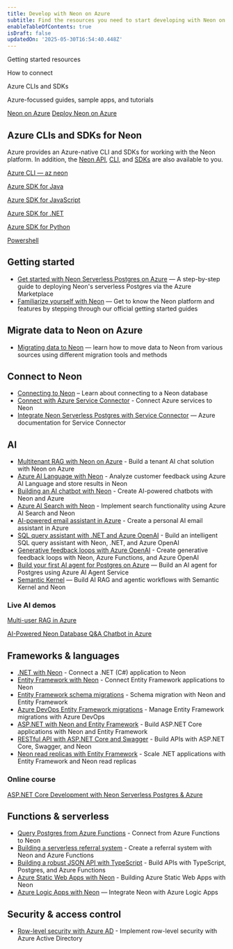 ```yaml
---
title: Develop with Neon on Azure
subtitle: Find the resources you need to start developing with Neon on Azure
enableTableOfContents: true
isDraft: false
updatedOn: '2025-05-30T16:54:40.448Z'
---
```


<InfoBlock>

<DocsList title="What you will find on this page:">
  <p>Getting started resources</p>
  <p>How to connect</p>
  <p>Azure CLIs and SDKs</p>
  <p>Azure-focussed guides, sample apps, and tutorials</p>
</DocsList>

<DocsList title="Related resources" theme="docs">
  <a href="/docs/manage/azure">Neon on Azure</a>
  <a href="/docs/manage/azure-deploy">Deploy Neon on Azure</a>
</DocsList>

</InfoBlock>

## Azure CLIs and SDKs for Neon

Azure provides an Azure-native CLI and SDKs for working with the Neon platform. In addition, the [Neon API](https://api-docs.neon.tech/reference/getting-started-with-neon-api), [CLI](/docs/reference/neon-cli), and [SDKs](/docs/reference/sdk) are also available to you.

<DetailIconCards>

<a href="https://learn.microsoft.com/en-us/cli/azure/neon?view=azure-cli-latest" description="Manage your Neon Resource with the Azure CLI" icon="cli">Azure CLI — az neon</a>

<a href="https://learn.microsoft.com/en-us/java/api/overview/azure/neonpostgres?view=azure-java-preview" description="Manage your Neon Resource with the Azure SDK for Java" icon="code">Azure SDK for Java</a>

<a href="https://learn.microsoft.com/en-us/javascript/api/overview/azure/neonpostgres?view=azure-node-preview" description="Manage your Neon Resource with the Azure SDK for JavaScript" icon="code">Azure SDK for JavaScript</a>

<a href="https://learn.microsoft.com/en-us/dotnet/api/overview/azure/neonpostgres?view=azure-dotnet-preview" description="Manage your Neon Resource with the Azure SDK for .NET" icon="code">Azure SDK for .NET</a>

<a href="https://learn.microsoft.com/en-us/python/api/overview/azure/neonpostgres?view=azure-python-preview" description="Manage your Neon Resource with the Azure SDK for Python" icon="code">Azure SDK for Python</a>

<a href="https://learn.microsoft.com/en-us/dotnet/api/microsoft.azure.powershell.cmdlets.neonpostgres?view=az-ps-latest" description="Manage your Neon Resource with Powershell" icon="code">Powershell</a>

</DetailIconCards>

## Getting started

- [Get started with Neon Serverless Postgres on Azure](/guides/neon-azure-integration) — A step-by-step guide to deploying Neon's serverless Postgres via the Azure Marketplace
- [Familiarize yourself with Neon](/docs/get-started-with-neon/signing-up) — Get to know the Neon platform and features by stepping through our official getting started guides

## Migrate data to Neon on Azure

- [Migrating data to Neon](/docs/import/migrate-intro) — learn how to move data to Neon from various sources using different migration tools and methods

## Connect to Neon

- [Connecting to Neon](/docs/connect/connect-intro) – Learn about connecting to a Neon database
- [Connect with Azure Service Connector](/guides/azure-service-connector) - Connect Azure services to Neon
- [Integrate Neon Serverless Postgres with Service Connector](https://learn.microsoft.com/en-us/azure/service-connector/how-to-integrate-neon-postgres?tabs=dotnet) — Azure documentation for Service Connector

## AI

- [Multitenant RAG with Neon on Azure](/blog/multitenant-private-ai-chat-with-neon-on-azure) - Build a tenant AI chat solution with Neon on Azure
- [Azure AI Language with Neon](/guides/azure-ai-language) - Analyze customer feedback using Azure AI Language and store results in Neon
- [Building an AI chatbot with Neon](/guides/azure-ai-chatbot) - Create AI-powered chatbots with Neon and Azure
- [Azure AI Search with Neon](/guides/azure-ai-search) - Implement search functionality using Azure AI Search and Neon
- [AI-powered email assistant in Azure](/blogur-personal-ai-powered-email-assistant-in-azure) - Create a personal AI email assistant in Azure
- [SQL query assistant with .NET and Azure OpenAI](/blogry-assistant-with-dotnet-azure-functions-openai) - Build an intelligent SQL query assistant with Neon, .NET, and Azure OpenAI
- [Generative feedback loops with Azure OpenAI](/blogack-loops-with-neon-serverless-postgres-azure-functions-and-azure-openai) - Create generative feedback loops with Neon, Azure Functions, and Azure OpenAI
- [Build your first AI agent for Postgres on Azure](/guides/azure-ai-agent-service) — Build an AI agent for Postgres using Azure AI Agent Service
- [Semantic Kernel](/docs/ai/semantic-kernel) — Build AI RAG and agentic workflows with Semantic Kernel and Neon

### Live AI demos

<DetailIconCards>

<a href="https://multiuser-rag-g0e0g3h6ekhtf7cg.germanywestcentral-01.azurewebsites.net/" description="Creates a Neon project with a vector storage per user—each user's data is completely isolated" icon="enable">Multi-user RAG in Azure</a>

<a href="https://rag-vrjtpx5tgrsnm-ca.wittyriver-637b2279.eastus2.azurecontainerapps.io/" description="Ask questions about data in a Neon database using React and FastAPI in Python" icon="enable">AI-Powered Neon Database Q&A Chatbot in Azure</a>

</DetailIconCards>

## Frameworks & languages

- [.NET with Neon](/docs/guides/dotnet-npgsql) - Connect a .NET (C#) application to Neon
- [Entity Framework with Neon](/docs/guides/dotnet-entity-framework) - Connect Entity Framework applications to Neon
- [Entity Framework schema migrations](/docs/guides/entity-migrations) - Schema migration with Neon and Entity Framework
- [Azure DevOps Entity Framework migrations](/guides/azure-devops-entity-migrations) - Manage Entity Framework migrations with Azure DevOps
- [ASP.NET with Neon and Entity Framework](/guides/dotnet-neon-entity-framework) - Build ASP.NET Core applications with Neon and Entity Framework
- [RESTful API with ASP.NET Core and Swagger](/guides/aspnet-core-api-neon) - Build APIs with ASP.NET Core, Swagger, and Neon
- [Neon read replicas with Entity Framework](/guides/read-replica-entity-framework) - Scale .NET applications with Entity Framework and Neon read replicas

### Online course

<DetailIconCards>

<a href="https://www.udemy.com/course/aspnet-core-development-with-neon-postgresql-azure" description="Build a Full-Stack CRM with ASP.NET Core, EF Core, PostgreSQL, and Deploy to Azure Cloud Step-by-Step" icon="enable">ASP.NET Core Development with Neon Serverless Postgres & Azure</a>

</DetailIconCards>

## Functions & serverless

- [Query Postgres from Azure Functions](/guides/query-postgres-azure-functions) - Connect from Azure Functions to Neon
- [Building a serverless referral system](/guides/azure-functions-referral-system) - Create a referral system with Neon and Azure Functions
- [Building a robust JSON API with TypeScript](/guides/azure-functions-hono-api) - Build APIs with TypeScript, Postgres, and Azure Functions
- [Azure Static Web Apps with Neon](/guides/azure-todo-static-web-app) - Building Azure Static Web Apps with Neon
- [Azure Logic Apps with Neon](/guides/azure-logic-apps) — Integrate Neon with Azure Logic Apps

## Security & access control

- [Row-level security with Azure AD](/docs/guides/neon-rls-azure-ad) - Implement row-level security with Azure Active Directory
